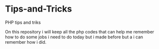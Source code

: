 # Tips-and-Tricks
PHP tips and triks

On this repository i will keep all the php codes that can help me remember how to do some jobs
i need to do today but  i made before but a i can remember how i did. 
